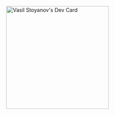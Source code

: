 <a href="https://app.daily.dev/layscho"><img src="https://api.daily.dev/devcards/3d24f2f2d4834cd2b070814a1fad697c.png?r=9al" width="275" alt="Vasil Stoyanov's Dev Card"/></a>

<!--
**VasilStoianov/VasilStoianov** is a ✨ _special_ ✨ repository because its `README.md` (this file) appears on your GitHub profile.

Here are some ideas to get you started:

- 🔭 I’m currently working on ...
- 🌱 I’m currently learning ...
- 👯 I’m looking to collaborate on ...
- 🤔 I’m looking for help with ...
- 💬 Ask me about ...
- 📫 How to reach me: ...
- 😄 Pronouns: ...
- ⚡ Fun fact: ...
-->
